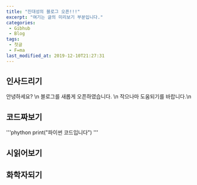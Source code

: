 ```yaml
---
title: "진대성의 블로그 오픈!!!"
excerpt: "여기는 글의 미리보기 부분입니다."
categories:
 - Gibhub
 - Blog
tags:
 - 첫글
 - F=ma
last_modified_at: 2019-12-10T21:27:31
---
```



## 인사드리기

안녕하세요? \n 
블로그를 새롭게 오픈하였습니다. \n
작으나마 도움되기를 바랍니다.\n

## 코드짜보기
'''phython
print("파이썬 코드입니다")
'''
## 시읽어보기

## 화학자되기
